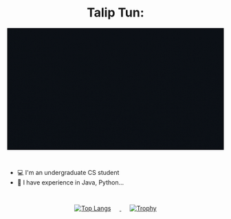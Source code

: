 <h1 align="center">
  <strong>Talip Tun:</strong>
</h1>

<div align="center">
  <img src="https://github.com/TalipTun/TalipTun/blob/main/TalipGIF.gif" alt="Hello, I am Talip">
</div>

#

- 💻 I'm an undergraduate CS student
- 📜 I have experience in Java, Python...
#
<div align="center" style="padding: 4px;">
  <a href="https://github.com/anuraghazra/github-readme-stats">
    <img src="https://github-readme-stats.vercel.app/api/top-langs/?username=TalipTun&layout=compact&theme=dark" alt="Top Langs" style="margin-right: 20px;">
  </a>
  <a href="https://github.com/ryo-ma/github-profile-trophy">
    <img src="https://github-profile-trophy.vercel.app/?username=TalipTun&theme=darkhub&no-bg=true&column=3&row=2&exclude=Stars,Issues,PullRequest" alt="Trophy" style="margin-left: 20px;">
  </a>
</div>
